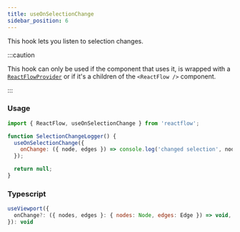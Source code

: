 ```yaml
---
title: useOnSelectionChange
sidebar_position: 6
---
```


This hook lets you listen to selection changes.

:::caution

This hook can only be used if the component that uses it, is wrapped with a [`ReactFlowProvider`](/docs/api/react-flow-provider/) or if it's a children of the `<ReactFlow />` component.

:::

### Usage

```js
import { ReactFlow, useOnSelectionChange } from 'reactflow';

function SelectionChangeLogger() {
  useOnSelectionChange({
    onChange: ({ node, edges }) => console.log('changed selection', nodes, edges),
  });

  return null;
}
```

### Typescript

```js
useViewport({
  onChange?: ({ nodes, edges }: { nodes: Node, edges: Edge }) => void,
}): void
```
